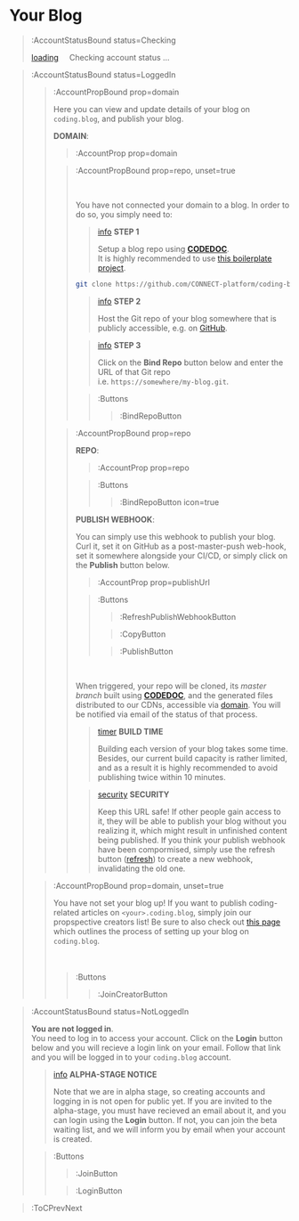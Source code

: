 # Your Blog

> :AccountStatusBound status=Checking
>
> [loading](:Loading (color=text)) &nbsp;&nbsp;&nbsp; Checking account status ...


> :AccountStatusBound status=LoggedIn
> > :AccountPropBound prop=domain
> > 
> > Here you can view and update details of your blog on `coding.blog`, and 
> > publish your blog.
> >
> > **DOMAIN**:
> > > :AccountProp prop=domain
> >
> > > :AccountPropBound prop=repo, unset=true
> > > 
> > > <br>
> > > 
> > > You have not connected your domain to a blog. In order to do so, you simply need to:
> > > 
> > > > [info](:Icon (align=top)) **STEP 1**
> > > >
> > > > Setup a blog repo using [**CODEDOC**](https://codedoc.cc).\
> > > > It is highly recommended to use [this boilerplate project](https://github.com/CONNECT-platform/coding-blog-boilerplate).
> > > ```bash
> > > git clone https://github.com/CONNECT-platform/coding-blog-boilerplate.git
> > > ```
> > > 
> > > > [info](:Icon (align=top)) **STEP 2**
> > > >
> > > > Host the Git repo of your blog somewhere that is publicly accessible, e.g. on [GitHub](https://github.com).
> > > 
> > > > [info](:Icon (align=top)) **STEP 3**
> > > >
> > > > Click on the **Bind Repo** button below and enter the URL of that Git repo \
> > > > i.e. `https://somewhere/my-blog.git`.
> > >
> > > > :Buttons
> > > > > :BindRepoButton
> >
> > > :AccountPropBound prop=repo
> > >
> > > **REPO**:
> > > > :AccountProp prop=repo 
> > >
> > > > :Buttons
> > > > > :BindRepoButton icon=true
> > >
> > > **PUBLISH WEBHOOK**:
> > >
> > > You can simply use this webhook to publish your blog. Curl it, set it on GitHub as a post-master-push 
> > > web-hook, set it somewhere alongside your
> > > CI/CD, or simply click on the **Publish** button below.
> > > > :AccountProp prop=publishUrl
> > >
> > > > :Buttons
> > > > > :RefreshPublishWebhookButton
> > > >
> > > > > :CopyButton
> > > >
> > > > > :PublishButton
> > >
> > > <br>
> > >
> > > When triggered, your repo will be cloned, its _master branch_ built using
> > > [**CODEDOC**](https://codedoc.cc), and the generated files distributed to our CDNs, accessible 
> > > via [domain](:AccountProp (prop=domain)).
> > > You will be notified via email of the status of that process.
> > >
> > > > [timer](:Icon) **BUILD TIME**
> > > >
> > > > Building each version of your blog takes some time. Besides, our current build capacity is rather limited,
> > > > and as a result it is highly recommended to avoid publishing twice within 10 minutes.
> > >
> > > > [security](:Icon) **SECURITY**
> > > >
> > > > Keep this URL safe! If other people gain access to it, they will be able to publish your blog
> > > > without you realizing it, which might result in unfinished content being published. If you think
> > > > your publish webhook have been compormised, simply use the refresh button ([refresh](:Icon (align=middle))) to
> > > > create a new webhook, invalidating the old one.
>
> > :AccountPropBound prop=domain, unset=true
> >
> > You have not set your blog up! If you want to publish coding-related articles on `<your>.coding.blog`,
> > simply join our propspective creators list! Be sure to also check out [this page](/creators) which
> > outlines the process of setting up your blog on `coding.blog`.
> > <br><br><br>
> > > :Buttons
> > > > :JoinCreatorButton


> :AccountStatusBound status=NotLoggedIn
>
> **You are not logged in**. \
> You need to log in to access your account. Click on the **Login** button
> below and you will recieve a login link on your email. Follow that link
> and you will be logged in to your `coding.blog` account.
>
> > [info](:Icon) **ALPHA-STAGE NOTICE**
> >
> > Note that we are in alpha stage, so creating accounts and logging in is not
> > open for public yet. If you are invited to the alpha-stage, you must have
> > recieved an email about it, and you can login using the **Login** button.
> > If not, you can join the beta waiting list, and we will inform you by email
> > when your account is created.
>
> > :Buttons
> > > :JoinButton
> >
> > > :LoginButton

> :ToCPrevNext